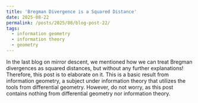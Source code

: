 ```yaml
---
title: 'Bregman Divergence is a Squared Distance'
date: 2025-08-22
permalink: /posts/2025/08/blog-post-22/
tags:
  - information geometry
  - information theory
  - geometry
---
```


In the last blog on mirror descent, we mentioned how we can treat Bregman divergences as squared distances, but without any further explanations! Therefore, this post is to elaborate on it. This is a basic result from information geometry, a subject under information theory that utilizes the tools from differential geometry. However, do not worry, as this post contains nothing from differential geometry nor information theory.
